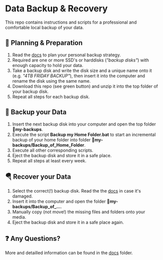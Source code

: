 Data Backup & Recovery
======================

This repo contains instructions and scripts for a professional and comfortable local backup of your data.

🔧 Planning & Preparation
--------------------------
1. Read the [docs](docs) to plan your personal backup strategy.
2. Required are one or more SSD's or harddisks (*"backup disks"*) with enough capacity to hold your data.
3. Take a backup disk and write the disk size and a unique name onto it (e.g. *"4TB FRIDAY BACKUP"*), then insert it into the computer and rename the disk using the same name.
4. Download this repo (see green button) and unzip it into the top folder of your backup disk.
5. Repeat all steps for each backup disk.

💾 Backup your Data
--------------------
1. Insert the next backup disk into your computer and open the top folder **📁my-backups**.
2. Execute the script **Backup my Home Folder.bat** to start an incremental backup of your home folder into folder **📁my-backups/Backup_of_Home_Folder**. 
3. Execute all other corresponding scripts.
4. Eject the backup disk and store it in a safe place.
5. Repeat all steps at least every week.

🪂 Recover your Data
---------------------
1. Select the correct(!) backup disk. Read the the [docs](docs) in case it's damaged.
2. Insert it into the computer and open the folder **📁my-backups/Backup_of_...**.
3. Manually copy (not move!) the missing files and folders onto your media.
4. Eject the backup disk and store it in a safe place again.

❓ Any Questions?
------------------
More and detailled information can be found in the [docs](docs) folder.
